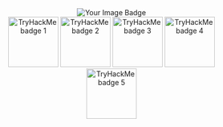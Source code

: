 
<!-- TryHackMe Profile and Badges -->
<div align="center">
  <img src="https://tryhackme-badges.s3.amazonaws.com/SkullKid16.png" alt="Your Image Badge" />
</div>
<div align="center">
  <a target="_blank" href="https://tryhackme.com/SkullKid16/badges/ohsint"><img title="OhSINT" alt="TryHackMe badge 1"  src="https://tryhackme.com/img/badges/ohsint.svg" width="100"></a>
   <a target="_blank" href="https://tryhackme.com/SkullKid16/badges/terminaled"><img title="Terminaled" alt="TryHackMe badge 2"  src="https://tryhackme.com/img/badges/linux.svg" width="100"></a>
  <a target="_blank" href="https://tryhackme.com/SkullKid16/badges/7-day-streak"><img title="7-day-streak" alt="TryHackMe badge 3"  src="https://tryhackme.com/img/badges/streak7.svg" width="100"></a>
  <a target="_blank" href="https://tryhackme.com/SkullKid16/badges/30-day-streak"><img title="30-day-streak" alt="TryHackMe badge 4"  src="https://tryhackme.com/img/badges/streak30.svg" width="100"></a>
    <a target="_blank" href="https://tryhackme.com/SkullKid16/badges/owasp-10"><img title="30-day-streak" alt="TryHackMe badge 5"  src="https://tryhackme.com/img/badges/owasptop10.svg" width="100"></a>
</div>

